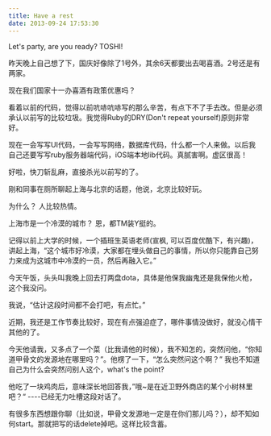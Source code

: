 ```yaml
---
title: Have a rest
date: 2013-09-24 17:53:30
---
```


Let's party, are you ready? TOSHI!

昨天晚上自己想了下，国庆好像除了1号外，其余6天都要出去喝喜酒。2号还是有两家。

现在我们国家十一办喜酒有政策优惠吗？

看着以前的代码，觉得以前吭哧吭哧写的那么辛苦，有点下不了手去改。但是必须承认以前写的比较垃圾。我觉得Ruby的DRY(Don't repeat yourself)原则非常好。

现在一会写写UI代码，一会写写网络，数据库代码，什么都一个人来做。以后我自己还要写写ruby服务器端代码，iOS端本地lib代码。真腻害啊。虚区很高！

好啦，快刀斩乱麻，直接杀光以前写的了。

刚和同事在厕所聊起上海与北京的话题，他说，北京比较好玩。

为什么？ 人比较热情。

上海市是一个冷漠的城市？ 恩，都TM装Y挺的。

记得以前上大学的时候，一个插班生英语老师(宣枫, 可以百度优酷下，有兴趣)，讲起上海，“这个城市好冷漠，大家都在埋头做自己的事情，所以你只能靠自己努力来成为这城市中冷漠的一员，然后再融入它。”

今天午饭，头头叫我晚上回去打两盘dota，具体是他保我幽鬼还是我保他火枪，这个我没问。

我说，“估计这段时间都不会打吧，有点忙。”

近期，我还是工作节奏比较好，现在有点强迫症了，哪件事情没做好，就没心情干其他的了。

今天他请我，又多点了一个菜（比我请他的时候），我不知怎的，突然问他，“你知道甲骨文的发源地在哪里吗？”。他楞了一下，“怎么突然问这个啊？” 我也不知道自己为什么会突然问别人这个，what's the point?

他吃了一块鸡肉后，意味深长地回答我，”哦~是在近卫野外商店的某个小树林里吧？“ ----已经无力吐槽这段对话了。

有很多东西想跟你聊（比如说，甲骨文发源地一定是在你们那儿吗？），却不知如何start。那就把写的话delete掉吧。这样比较含蓄。
